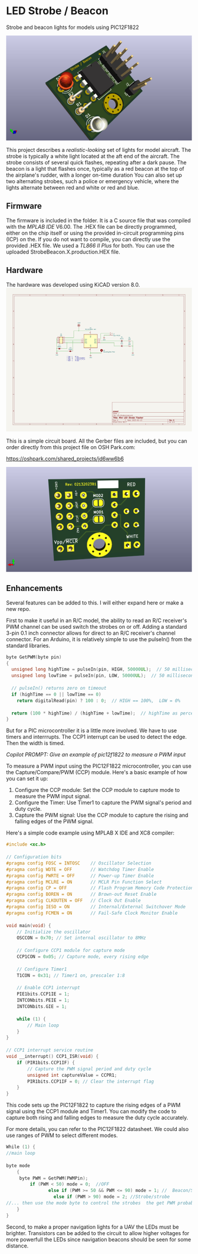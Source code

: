 # LED Strobe / Beacon
Strobe and beacon lights for models using PIC12F1822

![](https://github.com/b-wave/StrobeBeacon/blob/main/StrobeBeacon/Resources/LED_Strobe_Top.png)

This project describes a _realistic-looking_ set of lights for model aircraft. The strobe is typically a white light located at the aft end of the aircraft.  The strobe consists of several quick flashes, repeating after a dark pause. The beacon is a light that flashes once, typically as a red beacon at the top of the airplane's rudder, with a longer on-time duration You can also set up two alternating strobes, such a police or emergency vehicle, where the lights alternate between red and white or red and blue.

## Firmware
The firmware is included in the folder. It is a C source file that was compiled with the  _MPLAB IDE_ V6.00. The .HEX file can be directly programmed, either on the chip itself or using the provided in-circuit programming pins (ICP) on the. If you do not want to compile, you can directly use the provided .HEX file. We used a _TL866 II Plus_ for both. You can use the uploaded StrobeBeacon.X.production.HEX file.

## Hardware

The hardware was developed using KiCAD version 8.0.  
![](https://github.com/b-wave/StrobeBeacon/blob/main/StrobeBeacon/Resources/StrobeBeaconSchematic.jpg)

This is a simple circuit board. All the Gerber files are included, but you can order directly from this project file on OSH Park.com: 

https://oshpark.com/shared_projects/jd6ww6b6




![](https://github.com/b-wave/StrobeBeacon/blob/main/StrobeBeacon/Resources/LED_Strobe_Bottom.png)

## Enhancements
Several features can be added to this.  I will either expand here or make a new repo. 

First to make it useful in an R/C model, the ability to read an R/C receiver's PWM channel can be used switch the strobes on or off. Adding a standard 3-pin 0.1 inch connector allows for direct to an R/C receiver's channel connector. For an Arduino, it is relatively simple to use the pulseIn() from the standard libraries.
```C
byte GetPWM(byte pin)
{
  unsigned long highTime = pulseIn(pin, HIGH, 50000UL);  // 50 millisecond timeout
  unsigned long lowTime = pulseIn(pin, LOW, 50000UL);  // 50 millisecond timeout

  // pulseIn() returns zero on timeout
  if (highTime == 0 || lowTime == 0)
    return digitalRead(pin) ? 100 : 0;  // HIGH == 100%,  LOW = 0%

  return (100 * highTime) / (highTime + lowTime);  // highTime as percentage of total cycle time
}
```

But for a PIC microcontroller it is a little more involved.  We have to use timers and interrrupts.  The CCP1 interrupt can be used to detect the edge. Then the width is timed. 

*Copilot PROMPT: Give an example of pic12f1822 to measure a PWM input*

To measure a PWM input using the PIC12F1822 microcontroller, you can use the Capture/Compare/PWM (CCP) module. Here's a basic example of how you can set it up:

1. Configure the CCP module: Set the CCP module to capture mode to measure the PWM input signal.
2. Configure the Timer: Use Timer1 to capture the PWM signal's period and duty cycle.
3. Capture the PWM signal: Use the CCP module to capture the rising and falling edges of the PWM signal.

Here's a simple code example using MPLAB X IDE and XC8 compiler:
```C
#include <xc.h>

// Configuration bits
#pragma config FOSC = INTOSC    // Oscillator Selection
#pragma config WDTE = OFF       // Watchdog Timer Enable
#pragma config PWRTE = OFF      // Power-up Timer Enable
#pragma config MCLRE = ON       // MCLR Pin Function Select
#pragma config CP = OFF         // Flash Program Memory Code Protection
#pragma config BOREN = ON       // Brown-out Reset Enable
#pragma config CLKOUTEN = OFF   // Clock Out Enable
#pragma config IESO = ON        // Internal/External Switchover Mode
#pragma config FCMEN = ON       // Fail-Safe Clock Monitor Enable

void main(void) {
    // Initialize the oscillator
    OSCCON = 0x70; // Set internal oscillator to 8MHz

    // Configure CCP1 module for capture mode
    CCP1CON = 0x05; // Capture mode, every rising edge

    // Configure Timer1
    T1CON = 0x31; // Timer1 on, prescaler 1:8

    // Enable CCP1 interrupt
    PIE1bits.CCP1IE = 1;
    INTCONbits.PEIE = 1;
    INTCONbits.GIE = 1;

    while (1) {
        // Main loop
    }
}

// CCP1 interrupt service routine
void __interrupt() CCP1_ISR(void) {
    if (PIR1bits.CCP1IF) {
        // Capture the PWM signal period and duty cycle
        unsigned int captureValue = CCPR1;
        PIR1bits.CCP1IF = 0; // Clear the interrupt flag
    }
}

```
This code sets up the PIC12F1822 to capture the rising edges of a PWM signal using the CCP1 module and Timer1. You can modify the code to capture both rising and falling edges to measure the duty cycle accurately.

For more details, you can refer to the PIC12F1822 datasheet.
We could also use ranges of PWM to select different modes. 

```C
While (1) {
//main loop

byte mode
	{
 	 byte PWM = GetPWM(PWMPin);
   		 if (PWM < 50) mode = 0;  //OFF
     			else if (PWM >= 50 && PWM <= 90) mode = 1; //  Beacon/Strobe
     			  else if (PWM > 90) mode = 2; //Strobe/strobe
//... then use the mode byte to control the strobes  the get PWM probabily should be done in the long ( off)  time outs.
	}
}


```

Second, to make a proper navigation lights for a UAV the LEDs must be brighter.  Transistors can be added to the circuit to allow higher voltages for more powerfull the LEDs since navigation beacons should be seen for some distance. 
